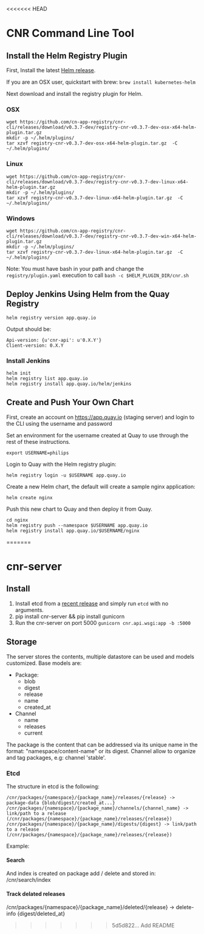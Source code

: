 <<<<<<< HEAD
# CNR Command Line Tool

## Install the Helm Registry Plugin

First, Install the latest [Helm release](https://github.com/kubernetes/helm#install).

If you are an OSX user, quickstart with brew: `brew install kubernetes-helm`

Next download and install the registry plugin for Helm.

### OSX

```
wget https://github.com/cn-app-registry/cnr-cli/releases/download/v0.3.7-dev/registry-cnr-v0.3.7-dev-osx-x64-helm-plugin.tar.gz
mkdir -p ~/.helm/plugins/
tar xzvf registry-cnr-v0.3.7-dev-osx-x64-helm-plugin.tar.gz  -C ~/.helm/plugins/
```

### Linux

```
wget https://github.com/cn-app-registry/cnr-cli/releases/download/v0.3.7-dev/registry-cnr-v0.3.7-dev-linux-x64-helm-plugin.tar.gz
mkdir -p ~/.helm/plugins/
tar xzvf registry-cnr-v0.3.7-dev-linux-x64-helm-plugin.tar.gz  -C ~/.helm/plugins/
```

### Windows

```
wget https://github.com/cn-app-registry/cnr-cli/releases/download/v0.3.7-dev/registry-cnr-v0.3.7-dev-win-x64-helm-plugin.tar.gz
mkdir -p ~/.helm/plugins/
tar xzvf registry-cnr-v0.3.7-dev-linux-x64-helm-plugin.tar.gz  -C ~/.helm/plugins/
```

Note: You must have bash in your path and change the `registry/plugin.yaml` execution to call `bash -c $HELM_PLUGIN_DIR/cnr.sh`


## Deploy Jenkins Using Helm from the Quay Registry


```
helm registry version app.quay.io
```

Output should be:
```
Api-version: {u'cnr-api': u'0.X.Y'}
Client-version: 0.X.Y
```

### Install Jenkins

```
helm init
helm registry list app.quay.io
helm registry install app.quay.io/helm/jenkins
```

## Create and Push Your Own Chart

First, create an account on https://app.quay.io (staging server) and login to the CLI using the username and password

Set an environment for the username created at Quay to use through the rest of these instructions.

```
export USERNAME=philips
```

Login to Quay with the Helm registry plugin:

```
helm registry login -u $USERNAME app.quay.io
```

Create a new Helm chart, the default will create a sample nginx application:

```
helm create nginx
```

Push this new chart to Quay and then deploy it from Quay.

```
cd nginx
helm registry push --namespace $USERNAME app.quay.io
helm registry install app.quay.io/$USERNAME/nginx
```
=======
# cnr-server
## Install
1. Install etcd from a [recent release](https://github.com/coreos/etcd) and simply run `etcd` with no arguments.
2. pip install cnr-server && pip install gunicorn
3. Run the cnr-server on port 5000 `gunicorn cnr.api.wsgi:app -b :5000`

## Storage
The server stores the contents, multiple datastore can be used and models customized.
Base models are:
 - Package:
    - blob
    - digest
    - release
    - name
    - created_at
 - Channel
    - name
    - releases
    - current

The package is the content that can be addressed via its unique name in the format: "namespace/content-name" or its digest.
Channel allow to organize and tag packages, e.g: channel 'stable'.

### Etcd
The structure in etcd is the following:

``` shell
/cnr/packages/{namespace}/{package_name}/releases/{release} -> package-data {blob/digest/created_at...}
/cnr/packages/{namespace}/{package_name}/channels/{channel_name} -> link/path to a release (/cnr/packages/{namespace}/{package_name}/releases/{release})
/cnr/packages/{namespace}/{package_name}/digests/{digest} -> link/path to a release (/cnr/packages/{namespace}/{package_name}/releases/{release})
```

Example:

#### Search
And index is created on package add / delete and stored in:
/cnr/search/index

#### Track delated releases

/cnr/packages/{namespace}/{package_name}/deleted/{release} -> delete-info {digest/deleted_at}
>>>>>>> 5d5d822... Add README
